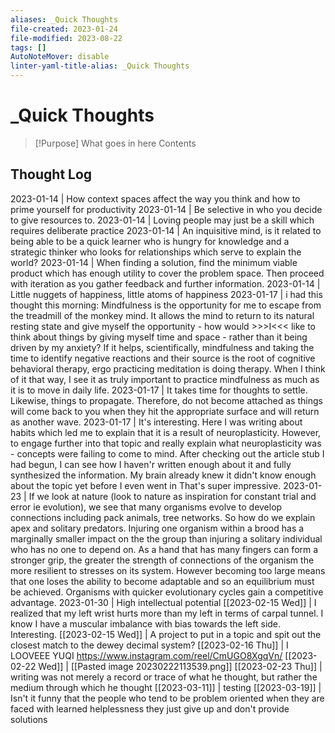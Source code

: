 ```yaml
---
aliases: _Quick Thoughts
file-created: 2023-01-24
file-modified: 2023-08-22
tags: []
AutoNoteMover: disable
linter-yaml-title-alias: _Quick Thoughts
---
```


# _Quick Thoughts

> [!Purpose] What goes in here
> Contents

## Thought Log

2023-01-14 | How context spaces affect the way you think and how to prime yourself for productivity
2023-01-14 | Be selective in who you decide to give resources to.
2023-01-14 | Loving people may just be a skill which requires deliberate practice
2023-01-14 | An inquisitive mind, is it related to being able to be a quick learner who is hungry for knowledge and a strategic thinker who looks for relationships which serve to explain the world?
2023-01-14 | When finding a solution, find the minimum viable product which has enough utility to cover the problem space. Then proceed with iteration as you gather feedback and further information.
2023-01-14 | Little nuggets of happiness, little atoms of happiness
2023-01-17 | i had this thought this morning: Mindfulness is the opportunity for me to escape from the treadmill of the monkey mind. It allows the mind to return to its natural resting state and give myself the opportunity - how would >>>I<<< like to think about things by giving myself time and space - rather than it being driven by my anxiety?  If it helps, scientifically, mindfulness and taking the time to identify negative reactions and their source is the root of cognitive behavioral therapy, ergo practicing meditation is doing therapy. When I think of it that way, I see it as truly important to practice mindfulness as much as it is to move in daily life.
2023-01-17 | It takes time for thoughts to settle. Likewise, things to propagate. Therefore, do not become attached as things will come back to you when they hit the appropriate surface and will return as another wave.
2023-01-17 | It's interesting. Here I was writing about habits which led me to explain that it is a result of neuroplasticity. However, to engage further into that topic and really explain what neuroplasticity was - concepts were failing to come to mind. After checking out the article stub I had begun, I can see how I haven'r written enough about it and fully synthesized the information. My brain already knew it didn't know enough about the topic yet before I even went in That's super impressive.
2023-01-23 | If we look at nature (look to nature as inspiration for constant trial and error ie evolution), we see that many organisms evolve to develop connections including pack animals, tree networks. So how do we explain apex and solitary predators. Injuring one organism within a brood has a marginally smaller impact on the the group than injuring a solitary individual who has no one to depend on. As a hand that has many fingers can form a stronger grip, the greater the strength of connections of the organism the more resilient to stresses on its system. However becoming too large means that one loses the ability to become adaptable and so an equilibrium must be achieved. Organisms with quicker evolutionary cycles gain a competitive advantage.
2023-01-30 | High intellectual potential
[[2023-02-15 Wed]] | I realized that my left wrist hurts more than my left in terms of carpal tunnel. I know I have a muscular imbalance with bias towards the left side. Interesting.
[[2023-02-15 Wed]] | A project to put in a topic and spit out the closest match to the dewey decimal system?
[[2023-02-16 Thu]] | I LOOVEEE YUQI https://www.instagram.com/reel/CmUGO8XgqVn/
[[2023-02-22 Wed]] | [[Pasted image 20230222113539.png]]
[[2023-02-23 Thu]] | writing was not merely a record or trace of what he thought, but rather the medium through which he thought
[[2023-03-11]] | testing
[[2023-03-19]] | Isn't it funny that the people who tend to be problem oriented when they are faced with learned helplessness they just give up and don't provide solutions